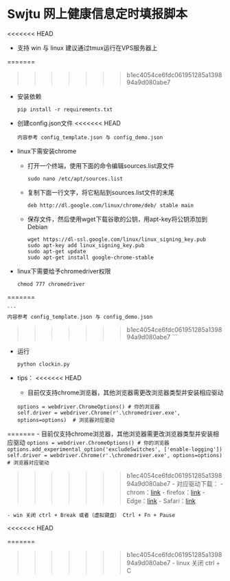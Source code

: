 # Swjtu 网上健康信息定时填报脚本
<<<<<<< HEAD
- 支持 win 与 linux 建议通过tmux运行在VPS服务器上

=======
>>>>>>> b1ec4054ce6fdc061951285a139894a9d080abe7
- 安装依赖  

    ```
    pip install -r requirements.txt
    ```

- 创建config.json文件
<<<<<<< HEAD

    ```
    内容参考 config_template.json 与 config_demo.json
    ```

- linux下需安装chrome

    - 打开一个终端，使用下面的命令编辑sources.list源文件

        ```
        sudo nano /etc/apt/sources.list
        ```

    - 复制下面一行文字，将它粘贴到sources.list文件的末尾
        ```
        deb http://dl.google.com/linux/chrome/deb/ stable main
        ```

    - 保存文件，然后使用wget下载谷歌的公钥，用apt-key将公钥添加到Debian

        ```
        wget https://dl-ssl.google.com/linux/linux_signing_key.pub
        sudo apt-key add linux_signing_key.pub
        sudo apt-get update
        sudo apt-get install google-chrome-stable
        ```

- linux下需要给予chromedriver权限

    ```
    chmod 777 chromedriver
=======

    ```
    内容参考 config_template.json 与 config_demo.json
>>>>>>> b1ec4054ce6fdc061951285a139894a9d080abe7
    ```

- 运行

    ```
    python clockin.py
    ```

- tips：
<<<<<<< HEAD

    - 目前仅支持chrome浏览器，其他浏览器需更改浏览器类型并安装相应驱动

    ```
    options = webdriver.ChromeOptions() # 你的浏览器
    self.driver = webdriver.Chrome(r'.\chromedriver.exe', options=options)  # 浏览器对应驱动
    ```

=======
    - 目前仅支持chrome浏览器，其他浏览器需更改浏览器类型并安装相应驱动
    ```
    options = webdriver.ChromeOptions() # 你的浏览器
    options.add_experimental_option('excludeSwitches', ['enable-logging'])
    self.driver = webdriver.Chrome(r'.\chromedriver.exe', options=options)  # 浏览器对应驱动
    ```
>>>>>>> b1ec4054ce6fdc061951285a139894a9d080abe7
    - 对应驱动下载：
        - chrom：[link](http://npm.taobao.org/mirrors/chromedriver/)
        - firefox：[link](https://github.com/mozilla/geckodriver/releases)
        - Edge：[link](https://developer.microsoft.com/en-us/micrsosft-edage/tools/webdriver)
        - Safari：[link](https://webkit.org/blog/6900/webdriver-support-in-safari-10/)
        
    - win 关闭 ctrl + Break 或者（虚拟键盘） Ctrl + Fn + Pause
<<<<<<< HEAD
    
=======
>>>>>>> b1ec4054ce6fdc061951285a139894a9d080abe7
    - linux 关闭 ctrl + C
